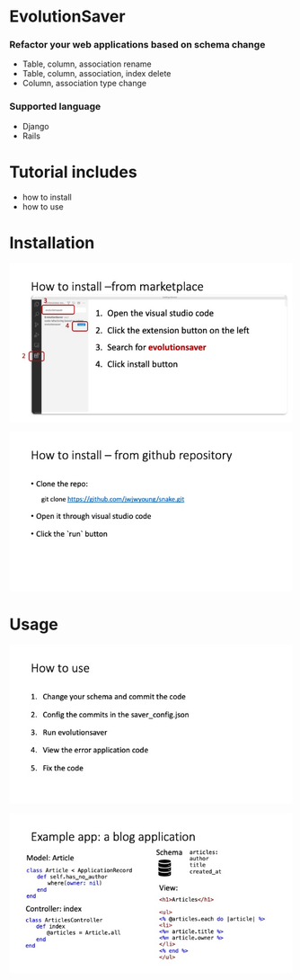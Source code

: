 # EvolutionSaver

### Refactor your web applications based on schema change
  - Table, column, association rename
  - Table, column, association, index delete
  - Column, association type change
  
### Supported language
  - Django
  - Rails


# Tutorial includes

  - how to install
  - how to use

# Installation
![Install from marketplace](demo-video/Slide4.jpeg)

![Install from marketplace](demo-video/Slide5.jpeg)

# Usage

![Install from marketplace](demo-video/Slide6.jpeg)

![Install from marketplace](demo-video/Slide7.jpeg)
